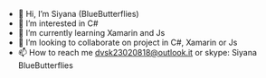 - 👋 Hi, I’m Siyana (BlueButterflies)
- 👀 I’m interested in C# 
- 🌱 I’m currently learning Xamarin and Js
- 💞️ I’m looking to collaborate on project in C#, Xamarin  or Js
- 📫 How to reach me dvsk23020818@outlook.it or skype: Siyana BlueButterflies

<!---
BlueButterflies/BlueButterflies is a ✨ special ✨ repository because its `README.md` (this file) appears on your GitHub profile.
You can click the Preview link to take a look at your changes.
--->
